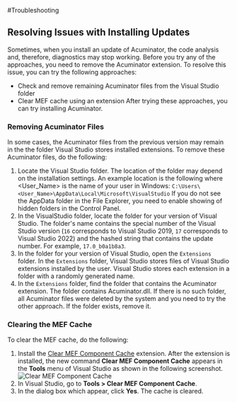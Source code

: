 #Troubleshooting

## Resolving Issues with Installing Updates

Sometimes, when you install an update of Acuminator, the code analysis and, therefore, diagnostics may stop working. 
Before you try any of the approaches, you need to remove the Acuminator extension.
To resolve this issue, you can try the following approaches:
 - Check and remove remaining Acuminator files from the Visual Studio folder
 - Clear MEF cache using an extension
After trying these approaches, you can try installing Acuminator.
 
### Removing Acuminator Files
In some cases, the Acuminator files from the previous version may remain in the the folder Visual Studio stores installed extensions.
To remove these Acuminator files, do the following:
1. Locate the Visual Studio folder. The location of the folder may depend on the installation settings. An example location is the following where <User_Name> is the name of your user in Windows:
   `C:\Users\<User_Name>\AppData\Local\Microsoft\VisualStudio`
   If you do not see the AppData folder in the File Explorer, you need to enable showing of hidden folders in the Control Panel.
2. In the VisualStudio folder, locate the folder for your version of Visual Studio. 
	The folder's name contains the special number of the Visual Studio version (`16` corresponds to Visual Studio 2019, `17` corresponds to Visual Studio 2022) and the hashed string that contains the update number. For example, `17.0_b0a1b8a3`.
3. In the folder for your version of Visual Studio, open the `Extensions` folder.
	In the `Extensions` folder, Visual Studio stores files of Visual Studio extensions installed by the user. Visual Studio stores each extension in a folder with a randomly generated name. 
4. In the `Extensions` folder, find the folder that contains the Acuminator extension. The folder contains Acuminator.dll. 
   If there is no such folder, all Acuminator files were deleted by the system and you need to try the other approach.
   If the folder exists, remove it. 
   
### Clearing the MEF Cache
To clear the MEF cache, do the following:
1. Install the [Clear MEF Component Cache]("https://marketplace.visualstudio.com/items?itemName=MadsKristensen.ClearMEFComponentCache") extension.
   After the extension is installed, the new command **Clear MEF Component Cache** appears in the **Tools** menu of Visual Studio as shown in the following screenshot.
   <br/>
   ![Clear MEF Component Cache](../../images/Tools_ClearMEFCache.png)
2. In Visual Studio, go to **Tools > Clear MEF Component Cache**.
3. In the dialog box which appear, click **Yes**.
The cache is cleared. 

